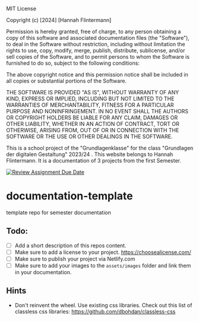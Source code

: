MIT License

Copyright (c) [2024] [Hannah Flintermann]

Permission is hereby granted, free of charge, to any person obtaining a copy
of this software and associated documentation files (the "Software"), to deal
in the Software without restriction, including without limitation the rights
to use, copy, modify, merge, publish, distribute, sublicense, and/or sell
copies of the Software, and to permit persons to whom the Software is
furnished to do so, subject to the following conditions:

The above copyright notice and this permission notice shall be included in all
copies or substantial portions of the Software.

THE SOFTWARE IS PROVIDED "AS IS", WITHOUT WARRANTY OF ANY KIND, EXPRESS OR
IMPLIED, INCLUDING BUT NOT LIMITED TO THE WARRANTIES OF MERCHANTABILITY,
FITNESS FOR A PARTICULAR PURPOSE AND NONINFRINGEMENT. IN NO EVENT SHALL THE
AUTHORS OR COPYRIGHT HOLDERS BE LIABLE FOR ANY CLAIM, DAMAGES OR OTHER
LIABILITY, WHETHER IN AN ACTION OF CONTRACT, TORT OR OTHERWISE, ARISING FROM,
OUT OF OR IN CONNECTION WITH THE SOFTWARE OR THE USE OR OTHER DEALINGS IN THE
SOFTWARE.


This is a school project of the "Grundlagenklasse" for the class "Grundlagen der digitalen Gestaltung" 2023/24 . This website belongs to Hannah Flintermann. It is a documentation of 3 projects from the first Semester.






[![Review Assignment Due Date](https://classroom.github.com/assets/deadline-readme-button-24ddc0f5d75046c5622901739e7c5dd533143b0c8e959d652212380cedb1ea36.svg)](https://classroom.github.com/a/iP27_Vqj)
# documentation-template

template repo for semester documentation







## Todo:

- [ ] Add a short description of this repos content.
- [ ] Make sure to add a license to your project. https://choosealicense.com/
- [ ] Make sure to publish your project via Netlify.com
- [ ] Make sure to add your images to the `assets/images` folder and link them in your documentation.

## Hints

- Don't reinvent the wheel. Use existing css libraries. Check out this list of classless css libraries: https://github.com/dbohdan/classless-css
